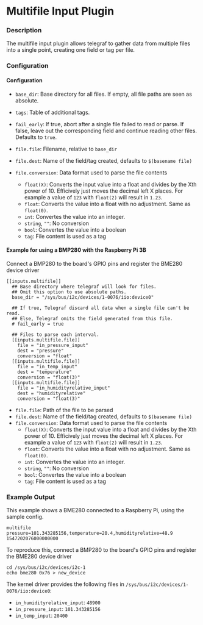 # Multifile Input Plugin

### Description
The multifile input plugin allows telegraf to gather data from multiple files into a single point, creating one field or tag per file.

### Configuration
#### Configuration
* `base_dir`:
Base directory for all files. If empty, all file paths are seen as absolute.
* `tags`:
Table of additional tags.
* `fail_early`:
If true, abort after a single file failed to read or parse. If false, leave out the corresponding field and continue reading other files. Defaults to `true`.
* `file.file`:
Filename, relative to `base_dir`
* `file.dest`:
Name of the field/tag created, defaults to `$(basename file)`
* `file.conversion`:
Data format used to parse the file contents

    - `float(X)`: Converts the input value into a float and divides by the Xth power of 10. Efficively just moves the decimal left X places. For example a value of `123` with `float(2)` will result in `1.23`.
    - `float`: Converts the value into a float with no adjustment. Same as `float(0)`.
    - `int`: Convertes the value into an integer.
    - `string`, `""`: No conversion
    - `bool`: Convertes the value into a boolean
    - `tag`: File content is used as a tag

#### Example for using a BMP280 with the Raspberry Pi 3B
Connect a BMP280 to the board's GPIO pins and register the BME280 device driver
```
[[inputs.multifile]]
  ## Base directory where telegraf will look for files.
  ## Omit this option to use absolute paths.
  base_dir = "/sys/bus/i2c/devices/1-0076/iio:device0"

  ## If true, Telegraf discard all data when a single file can't be read.
  ## Else, Telegraf omits the field generated from this file.
  # fail_early = true

  ## Files to parse each interval.
  [[inputs.multifile.file]]
    file = "in_pressure_input"
    dest = "pressure"
    conversion = "float"
  [[inputs.multifile.file]]
    file = "in_temp_input"
    dest = "temperature"
    conversion = "float(3)"
  [[inputs.multifile.file]]
    file = "in_humidityrelative_input"
    dest = "humidityrelative"
    conversion = "float(3)"
```
* `file.file`:
Path of the file to be parsed
* `file.dest`:
Name of the field/tag created, defaults to `$(basename file)`
* `file.conversion`:
Data format used to parse the file contents
	* `float(X)`: Converts the input value into a float and divides by the Xth power of 10. Efficively just moves the decimal left X places. For example a value of `123` with `float(2)` will result in `1.23`.
	* `float`: Converts the value into a float with no adjustment. Same as `float(0)`.
	* `int`: Convertes the value into an integer.
	* `string`, `""`: No conversion
	* `bool`: Convertes the value into a boolean
	* `tag`: File content is used as a tag

### Example Output
This example shows a BME280 connected to a Raspberry Pi, using the sample config.
```
multifile pressure=101.343285156,temperature=20.4,humidityrelative=48.9 1547202076000000000
```

To reproduce this, connect a BMP280 to the board's GPIO pins and register the BME280 device driver
```
cd /sys/bus/i2c/devices/i2c-1
echo bme280 0x76 > new_device
```

The kernel driver provides the following files in `/sys/bus/i2c/devices/1-0076/iio:device0`:
* `in_humidityrelative_input`: `48900`
* `in_pressure_input`: `101.343285156`
* `in_temp_input`: `20400`
